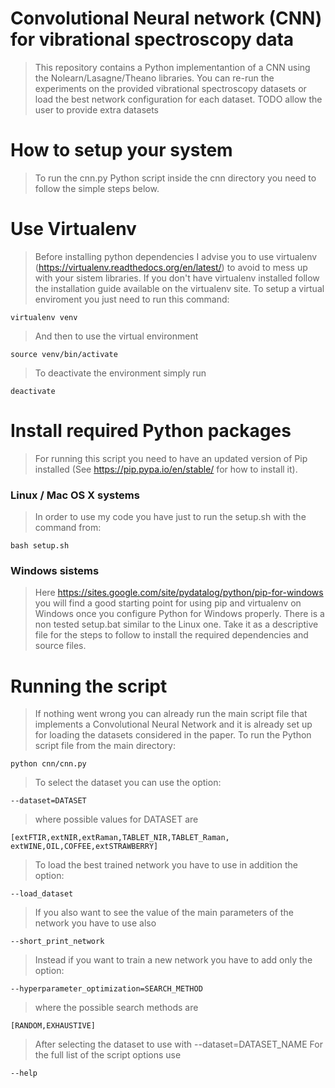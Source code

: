 # Convolutional Neural network (CNN) for vibrational spectroscopy data
>This repository contains a Python implementantion of a CNN using the
Nolearn/Lasagne/Theano libraries. 
>You can re-run the experiments on the provided vibrational spectroscopy 
datasets or load the best network configuration for each dataset.
>TODO allow the user to provide extra datasets

# How to setup your system
>To run the cnn.py Python script inside the cnn directory you need
to follow the simple steps below.

# Use Virtualenv
>Before installing python dependencies I advise you to use virtualenv 
(https://virtualenv.readthedocs.org/en/latest/) to avoid to mess up 
with your sistem libraries.
>If you don't have virtualenv installed follow the installation guide
available on the virtualenv site.
>To setup a virtual enviroment you just need to run this command:

    virtualenv venv

>And then to use the virtual environment

    source venv/bin/activate

>To deactivate the environment simply run

    deactivate

# Install required Python packages
>For running this script you need to have an updated version of Pip
installed (See https://pip.pypa.io/en/stable/ for how to install it).

### Linux / Mac OS X systems
>In order to use my code you have just to run the setup.sh 
with the command from:

    bash setup.sh

### Windows sistems
>Here https://sites.google.com/site/pydatalog/python/pip-for-windows 
you will find a good starting point for using pip and virtualenv on 
Windows once you configure Python for Windows properly.
>There is a non tested setup.bat similar to the Linux one. Take it
as a descriptive file for the steps to follow to install
the required dependencies and source files.
    

# Running the script
>If nothing went wrong you can already run the main script file
that implements a Convolutional Neural Network and it is already
set up for loading the datasets considered in the paper.
>To run the Python script file from the main directory:

    python cnn/cnn.py
    
>To select the dataset you can use the option:

    --dataset=DATASET
>where possible values for DATASET are

    [extFTIR,extNIR,extRaman,TABLET_NIR,TABLET_Raman,
    extWINE,OIL,COFFEE,extSTRAWBERRY]
              
>To load the best trained network you have to use in addition
the option:

    --load_dataset

>If you also want to see the value of the main parameters of the network
you have to use also

    --short_print_network

>Instead if you want to train a new network you have to add only the 
option:

    --hyperparameter_optimization=SEARCH_METHOD
    
>where the possible search methods are

    [RANDOM,EXHAUSTIVE]
    
>After selecting the dataset to use with --dataset=DATASET_NAME
>For the full list of the script options use

    --help
